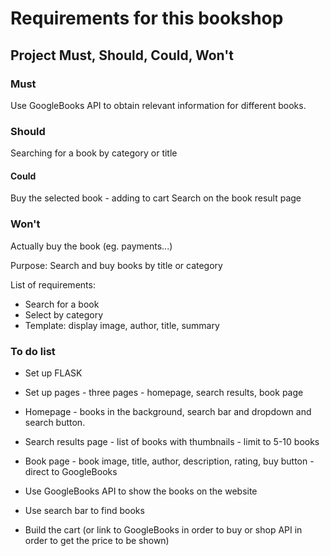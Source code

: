 # Requirements for this bookshop

## Project Must, Should, Could, Won't 

### Must 

Use GoogleBooks API to obtain relevant information for different books. 

### Should 

Searching for a book by category or title 

#### Could 

Buy the selected book - adding to cart
Search on the book result page

### Won't 

Actually buy the book (eg. payments...) 

Purpose: Search and buy books by title or category

List of requirements: 
- Search for a book 
- Select by category
- Template: display image, author, title, summary 
 

### To do list

- Set up FLASK
- Set up pages - three pages - homepage, search results, book page
- Homepage - books in the background, search bar and dropdown and search button.
- Search results page - list of books with thumbnails - limit to 5-10 books
- Book page - book image, title, author, description, rating, buy button - direct to GoogleBooks

- Use GoogleBooks API to show the books on the website 
- Use search bar to find books 
- Build the cart (or link to GoogleBooks in order to buy or shop API in order to get the price to be shown) 
